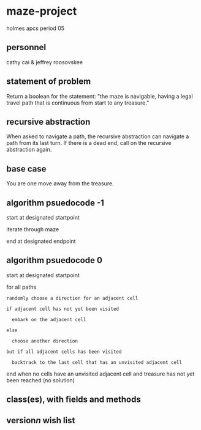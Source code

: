 # maze-project
holmes apcs period 05

## personnel

cathy cai & jeffrey roosovskee

## statement of problem

Return a boolean for the statement: "the maze is navigable, having a legal travel path that is continuous from start to any treasure."

## recursive abstraction

When asked to navigate a path, the recursive abstraction can navigate a path from its last turn. If there is a dead end, call on the recursive abstraction again.

## base case

You are one move away from the treasure.

## algorithm psuedocode -1

start at designated startpoint

  iterate through maze
  
end at designated endpoint


## algorithm psuedocode 0

start at designated startpoint

  for all paths
  
    randomly choose a direction for an adjacent cell
    
    if adjacent cell has not yet been visited
    
      embark on the adjacent cell
      
    else
    
      choose another direction
      
    but if all adjacent cells has been visited
    
      backtrack to the last cell that has an unvisited adjacent cell
      
end when no cells have an unvisited adjacent cell and treasure has not yet been reached (no solution)

## class(es), with fields and methods


## version*n* wish list



